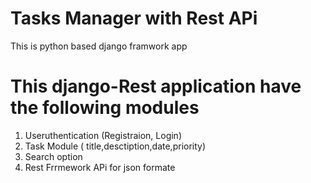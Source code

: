 # Tasks Manager with Rest APi
This is python based django framwork app

# This django-Rest application have the following modules

1. Useruthentication (Registraion, Login)
2. Task Module ( title,desctiption,date,priority)
3. Search option
4. Rest Frrmework APi for json formate